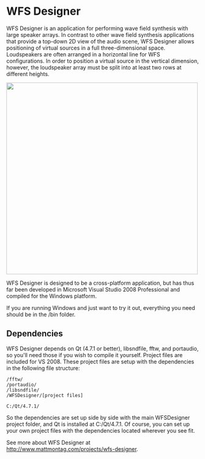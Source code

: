 # WFS Designer #

WFS Designer is an application for performing wave field synthesis with large speaker arrays.  In contrast to other wave field synthesis applications that provide a top-down 2D view of the audio scene, WFS Designer allows positioning of virtual sources in a full three-dimensional space. Loudspeakers are often arranged in a horizontal line for WFS configurations. In order to position a virtual source in the vertical dimension, however, the loudspeaker array must be split into at least two rows at different heights.

<img src="http://www.mattmontag.com/media/2011/07/wfsdesigner4.png" width="500" />

WFS Designer is designed to be a cross-platform application, but has thus far been developed in Microsoft Visual Studio 2008 Professional and compiled for the Windows platform.

If you are running Windows and just want to try it out, everything you need should be in the /bin folder.

## Dependencies ##

WFS Designer depends on Qt (4.7.1 or better), libsndfile, fftw, and portaudio, so you'll need those if you wish to compile it yourself.
Project files are included for VS 2008. These project files are setup with the dependencies in the following file structure:

    /fftw/
    /portaudio/
    /libsndfile/
    /WFSDesigner/[project files]
    
    C:/Qt/4.7.1/

So the dependencies are set up side by side with the main WFSDesigner project folder, and Qt is installed at C:/Qt/4.7.1. Of course, you can set up your own project files with the dependencies located wherever you see fit.

See more about WFS Designer at http://www.mattmontag.com/projects/wfs-designer.